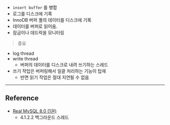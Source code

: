 - `insert buffer` 를 병합
- 로그를 디스크에 기록
- InnoDB 버퍼 풀의 데이터를 디스크에 기록
- 데이터를 버퍼로 읽어옴.
- 잠금이나 데드락을 모니터링

> 중요
- log thread
- write thread
	- 버퍼의 데이터를 디스크로 내려 쓰기하는 스레드
- 쓰기 작업은 버퍼링해서 일괄 처리하는 기능이 탑재
	- 반면 읽기 작업은 절대 지연될 수 없음

--- 
## Reference
- [Real MySQL 8.0 (1권)](https://product.kyobobook.co.kr/detail/S000001766482)
	- 4.1.2.2 백그라운드 스레드